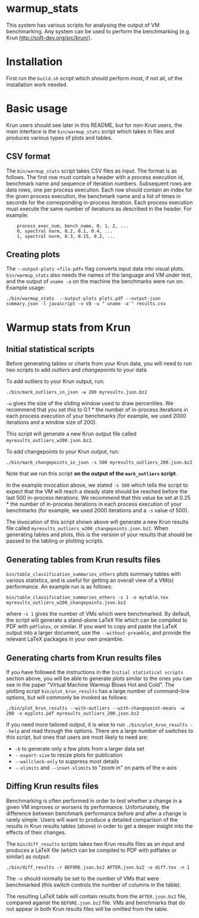 # warmup_stats

This system has various scripts for analysing the output of VM benchmarking. Any
system can be used to perform the benchmarking (e.g. Krun
http://soft-dev.org/src/krun/).


# Installation

First run the `build.sh` script which should perform most, if not all, of the
installation work needed.


# Basic usage

Krun users should see later in this README, but for non-Krun users, the main
interface is the `bin/warmup_stats` script which takes in files and produces
various types of plots and tables.

## CSV format

The `bin/warmup_stats` script takes CSV files as input. The format is as
follows. The first row must contain a header with a process execution id,
benchmark name and sequence of iteration numbers. Subsequent rows are data rows,
one per process execution. Each row should contain an index for the given
process execution, the benchmark name and a list of times in seconds for the
corresponding in-process iteration. Each process execution must execute the same
number of iterations as described in the header. For example:

```
    process_exec_num, bench_name, 0, 1, 2, ...
    0, spectral norm, 0.2, 0.1, 0.4, ...
    1, spectral norm, 0.3, 0.15, 0.2, ...
```


## Creating plots

The `--output-plots <file.pdf>` flag converts input data into visual plots.
`bin/warmup_stats` also needs the names of the language and VM under test, and
the output of `uname -a` on the machine the benchmarks were run on. Example
usage:

```
./bin/warmup_stats  --output-plots plots.pdf --output-json summary.json -l javascript -v V8 -u "`uname -a`" results.csv
```


# Warmup stats from Krun

## Initial statistical scripts

Before generating tables or charts from your Krun data, you will need to run two
scripts to add *outliers* and *changepoints* to your data.

To add outliers to your Krun output, run:

```
./bin/mark_outliers_in_json -w 200 myresults.json.bz2
```

`-w` gives the size of the sliding window used to draw percentiles. We recommend
that you set this to 0.1 * the number of in-process iterations in each process
execution of your benchmarks (for example, we used 2000 iterations and a window
size of 200).

This script will generate a new Krun output file called
`myresults_outliers_w200.json.bz2`.

To add changepoints to your Krun output, run:

```
./bin/mark_changepoints_in_json -s 500 myresults_outliers_200.json.bz2
```

Note that we run this script **on the output of the `mark_outliers` script**.

In the example invocation above, we stated `-s 500` which tells the script to
expect that the VM will reach a steady state should be reached before the last
500 in-process iterations. We recommend that this value be set at 0.25 * the
number of in-process iterations in each process execution of your benchmarks
(for example, we used 2000 iterations and a `-s` value of 500).

The invocation of this script shown above will generate a new Krun results file
called `myresults_outliers_w200_changepoints.json.bz2`. When generating tables
and plots, this is the version of your results that should be passed to the
tabling or plotting scripts.


## Generating tables from Krun results files

`bin/table_classification_summaries_others` plots summary tables with various
statistics, and is useful for getting an overall view of a VM(s) performance.
An example run is as follows:

```
bin/table_classification_summaries_others -s 1 -o mytable.tex myresults_outliers_w200_changepoints.json.bz2
```

where `-s 1` gives the number of VMs which were benchmarked. By default, the
script will generate a stand-alone LaTeX file which can be compiled to PDF
with `pdflatex`, or similar. If you want to copy and paste the LaTeX output into
a larger document, use the `--without-preamble`, and provide the relevant LaTeX
packages in your own preamble.


## Generating charts from Krun results files

If you have followed the instructions in the `Initial statistical scripts`
section above, you will be able to generate plots similar to the ones you can
see in the paper "Virtual Machine Warmup Blows Hot and Cold". The plotting
script `bin/plot_krun_results` has a large number of command-line options, but
will commonly be invoked as follows:

```
./bin/plot_krun_results --with-outliers --with-changepoint-means -w 200 -o myplots.pdf myresults_outliers_200.json.bz2
```

If you need more tailored output, it is wise to run
`./bin/plot_krun_results --help` and read through the options. There are a large
number of switches to this script, but ones that users are most likely to need
are:

  * `-b` to generate only a few plots from a larger data set
  * `--export-size` to resize plots for publication
  * `--wallclock-only` to suppress most details
  * `--xlimits` and `--inset-xlimits` to "zoom in" on parts of the x-axis


## Diffing Krun results files

Benchmarking is often performed in order to test whether a change in a given
VM improves or worsens its performance. Unfortunately, the difference between
benchmark performance before and after a change is rarely simple. Users will
want to produce a detailed comparison of the results in Krun results tables
(above) in order to get a deeper insight into the effects of their changes.

The `bin/diff_results` scripts takes two Krun results files as an input and
produces a LaTeX file (which can be compiled to PDF with pdflatex or similar)
as output:

```
./bin/diff_results -r BEFORE.json.bz2 AFTER.json.bz2 -o diff.tex -n 1
```

The `-n` should normally be set to the number of VMs that were benchmarked
(this switch controls the number of columns in the table).

The resulting LaTeX table will contain results from the `AFTER.json.bz2` file,
compared against the `BEFORE.json.bz2` file. VMs and benchmarks that do not
appear in both Krun results files will be omitted from the table.
